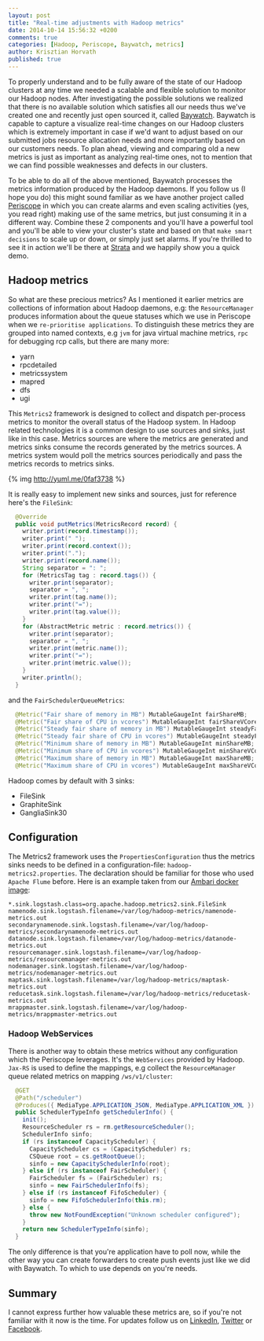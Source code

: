 ```yaml
---
layout: post
title: "Real-time adjustments with Hadoop metrics"
date: 2014-10-14 15:56:32 +0200
comments: true
categories: [Hadoop, Periscope, Baywatch, metrics]
author: Krisztian Horvath
published: true
---
```


To properly understand and to be fully aware of the state of our Hadoop clusters at any time we needed a scalable and flexible solution
to monitor our Hadoop nodes. After investigating the possible solutions we realized that there is no available solution which satisfies
all our needs thus we've created one and recently just open sourced it, called [Baywatch](link). Baywatch is capable to capture a visualize
real-time changes on our Hadoop clusters which is extremely important in case if we'd want to adjust based on our submitted jobs resource
allocation needs and more importantly based on our customers needs. To plan ahead, viewing and comparing old a new metrics is just as
important as analyzing real-time ones, not to mention that we can find possible weaknesses and defects in our clusters.

To be able to do all of the above mentioned, Baywatch processes the metrics information produced by the Hadoop daemons. If you follow us
(I hope you do) this might sound familiar as we have another project called [Periscope](link) in which you can create alarms and
even scaling activities (yes, you read right) making use of the same metrics, but just consuming it in a different way. Combine these 2
components and you'll have a powerful tool and you'll be able to view your cluster's state and based on that `make smart decisions`
to scale up or down, or simply just set alarms. If you're thrilled to see it in action we'll be there at [Strata](link) and we
happily show you a quick demo.

## Hadoop metrics

So what are these precious metrics? As I mentioned it earlier metrics are collections of information about Hadoop daemons, e.g:
the `ResourceManager` produces information about the queue statuses which we use in Periscope when we `re-prioritise applications`.
To distinguish these metrics they are grouped into named contexts, e.g `jvm` for java virtual machine metrics, `rpc` for debugging
rcp calls, but there are many more:

* yarn
* rpcdetailed
* metricssystem
* mapred
* dfs
* ugi

This `Metrics2` framework is designed to collect and dispatch per-process metrics to monitor the overall status of the Hadoop system.
In Hadoop related technologies it is a common design to use sources and sinks, just like in this case. Metrics sources are where the
metrics are generated and metrics sinks consume the records generated by the metrics sources. A metrics system would poll the metrics
sources periodically and pass the metrics records to metrics sinks.

{% img http://yuml.me/0faf3738 %}

It is really easy to implement new sinks and sources, just for reference here's the `FileSink`:
```java
  @Override
  public void putMetrics(MetricsRecord record) {
    writer.print(record.timestamp());
    writer.print(" ");
    writer.print(record.context());
    writer.print(".");
    writer.print(record.name());
    String separator = ": ";
    for (MetricsTag tag : record.tags()) {
      writer.print(separator);
      separator = ", ";
      writer.print(tag.name());
      writer.print("=");
      writer.print(tag.value());
    }
    for (AbstractMetric metric : record.metrics()) {
      writer.print(separator);
      separator = ", ";
      writer.print(metric.name());
      writer.print("=");
      writer.print(metric.value());
    }
    writer.println();
  }
```
and the `FairSchedulerQueueMetrics`:
```java
  @Metric("Fair share of memory in MB") MutableGaugeInt fairShareMB;
  @Metric("Fair share of CPU in vcores") MutableGaugeInt fairShareVCores;
  @Metric("Steady fair share of memory in MB") MutableGaugeInt steadyFairShareMB;
  @Metric("Steady fair share of CPU in vcores") MutableGaugeInt steadyFairShareVCores;
  @Metric("Minimum share of memory in MB") MutableGaugeInt minShareMB;
  @Metric("Minimum share of CPU in vcores") MutableGaugeInt minShareVCores;
  @Metric("Maximum share of memory in MB") MutableGaugeInt maxShareMB;
  @Metric("Maximum share of CPU in vcores") MutableGaugeInt maxShareVCores;
```
Hadoop comes by default with 3 sinks:

* FileSink
* GraphiteSink
* GangliaSink30

## Configuration

The Metrics2 framework uses the `PropertiesConfiguration` thus the metrics sinks needs to be defined in a configuration-file:
`hadoop-metrics2.properties`. The declaration should be familiar for those who used `Apache Flume` before. Here is an example
taken from our [Ambari docker image](link):
```
*.sink.logstash.class=org.apache.hadoop.metrics2.sink.FileSink
namenode.sink.logstash.filename=/var/log/hadoop-metrics/namenode-metrics.out
secondarynamenode.sink.logstash.filename=/var/log/hadoop-metrics/secondarynamenode-metrics.out
datanode.sink.logstash.filename=/var/log/hadoop-metrics/datanode-metrics.out
resourcemanager.sink.logstash.filename=/var/log/hadoop-metrics/resourcemanager-metrics.out
nodemanager.sink.logstash.filename=/var/log/hadoop-metrics/nodemanager-metrics.out
maptask.sink.logstash.filename=/var/log/hadoop-metrics/maptask-metrics.out
reducetask.sink.logstash.filename=/var/log/hadoop-metrics/reducetask-metrics.out
mrappmaster.sink.logstash.filename=/var/log/hadoop-metrics/mrappmaster-metrics.out
```

### Hadoop WebServices

There is another way to obtain these metrics without any configuration which the Periscope leverages. It's the `WebServices` provided
by Hadoop. `Jax-RS` is used to define the mappings, e.g collect the `ResourceManager` queue related metrics on mapping `/ws/v1/cluster`:
```java
  @GET
  @Path("/scheduler")
  @Produces({ MediaType.APPLICATION_JSON, MediaType.APPLICATION_XML })
  public SchedulerTypeInfo getSchedulerInfo() {
    init();
    ResourceScheduler rs = rm.getResourceScheduler();
    SchedulerInfo sinfo;
    if (rs instanceof CapacityScheduler) {
      CapacityScheduler cs = (CapacityScheduler) rs;
      CSQueue root = cs.getRootQueue();
      sinfo = new CapacitySchedulerInfo(root);
    } else if (rs instanceof FairScheduler) {
      FairScheduler fs = (FairScheduler) rs;
      sinfo = new FairSchedulerInfo(fs);
    } else if (rs instanceof FifoScheduler) {
      sinfo = new FifoSchedulerInfo(this.rm);
    } else {
      throw new NotFoundException("Unknown scheduler configured");
    }
    return new SchedulerTypeInfo(sinfo);
  }
```
The only difference is that you're application have to poll now, while the other way you can create forwarders to create push events
just like we did with Baywatch. To which to use depends on you're needs.

## Summary
I cannot express further how valuable these metrics are, so if you're not familiar with it now is the time. For updates follow us
on [LinkedIn](https://www.linkedin.com/company/sequenceiq/), [Twitter](https://twitter.com/sequenceiq) or
[Facebook](https://www.facebook.com/sequenceiq).
